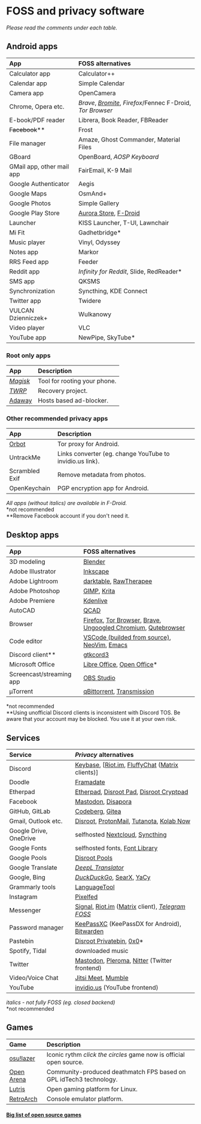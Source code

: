 # FOSS and privacy software

*Please read the comments under each table.*
## Android apps
App | FOSS alternatives
:--- | :---
Calculator app | Calculator++
Calendar app | Simple Calendar
Camera app | OpenCamera
Chrome, Opera etc. | *Brave*, *[Bromite](https://www.bromite.org/)*, *Firefox*/Fennec F-Droid, *Tor Browser*
E-book/PDF reader | Librera, Book Reader, FBReader
~~Facebook~~** | Frost
File manager | Amaze, Ghost Commander, Material Files
GBoard | OpenBoard, *AOSP Keyboard*
GMail app, other mail app | FairEmail, K-9 Mail
Google Authenticator | Aegis
Google Maps | OsmAnd+
Google Photos | Simple Gallery
Google Play Store | [Aurora Store](https://auroraoss.com/), [F-Droid](https://f-droid.org/)
Launcher | KISS Launcher, T-UI, Lawnchair
Mi Fit | Gadhetbridge*
Music player | Vinyl, Odyssey
Notes app | Markor
RRS Feed app | Feeder
Reddit app | *Infinity for Reddit*, Slide, RedReader*
SMS app | QKSMS
Synchronization | Syncthing, KDE Connect
Twitter app | Twidere
VULCAN Dzienniczek+ | Wulkanowy
Video player | VLC
YouTube app | NewPipe, SkyTube*

### Root only apps
App | Description
:--- | :---
*[Magisk](https://magiskroot.com/)* | Tool for rooting your phone.
*[TWRP](https://twrp.me/)* | Recovery project.
[Adaway](https://adaway.org/) | Hosts based ad-blocker.

### Other recommended privacy apps
App | Description
:--- | :---
[Orbot](guardianproject.info/apps/orbot) | Tor proxy for Android.
UntrackMe | Links converter (eg. change YouTube to invidio.us link).
Scrambled Exif | Remove metadata from photos.
OpenKeychain | PGP encryption app for Android.

*All apps (without italics) are available in F-Droid.*\
\*not recommended\
\*\*Remove Facebook account if you don't need it.

## Desktop apps
App | FOSS alternatives
:--- | :---
3D modeling | [Blender](https://www.blender.org/)
Adobe Illustrator | [Inkscape](https://inkscape.org)
Adobe Lightroom | [darktable](https://www.darktable.org/), [RawTherapee](https://rawtherapee.com/)
Adobe Photoshop | [GIMP](https://www.gimp.org/), [Krita](https://krita.org)
Adobe Premiere | [Kdenlive](https://kdenlive.org/)
AutoCAD | [QCAD](https://qcad.org/en/)
Browser | [Firefox](https://www.mozilla.org/en-US/exp/firefox/new/), [Tor Browser](https://torproject.org), [Brave](https://brave.com/), [Ungoogled Chromium](https://github.com/Eloston/ungoogled-chromium), [Qutebrowser](https://qutebrowser.org/)
Code editor | [VSCode (builded from source)](https://github.com/microsoft/vscode), [NeoVim](https://neovim.io/), [Emacs](https://www.gnu.org/software/emacs/)
Discord client** | [gtkcord3](https://github.com/diamondburned/gtkcord3)
Microsoft Office | [Libre Office](https://www.libreoffice.org/), [Open Office](https://www.openoffice.org/)*
Screencast/streaming app | [OBS Studio](https://obsproject.com/)
µTorrent | [qBittorrent](https://www.qbittorrent.org/), [Transmission](https://transmissionbt.com/)

\*not recommended\
\*\*Using unofficial Discord clients is inconsistent with Discord TOS. Be aware that your account may be blocked. You use it at your own risk.

## Services
Service | *Privacy* alternatives
:--- | :---
Discord | [Keybase](https://keybase.io/), [[Riot.im](https://about.riot.im/), [FluffyChat](https://christianpauly.gitlab.io/fluffychat-website/) ([Matrix](https://en.wikipedia.org/wiki/Matrix_(protocol)) clients)]
Doodle | [Framadate](https://framadate.org/)
Etherpad | [Etherpad](https://etherpad.org/), [Disroot Pad](https://pad.disroot.org/), [Disroot Cryptpad](https://cryptpad.disroot.org/)
Facebook | [Mastodon](https://mastodon.social/about), [Disapora](https://joindiaspora.com/)
GitHub, GitLab | [Codeberg](https://codeberg.org/), [Gitea](https://gitea.com/)
Gmail, Outlook etc. | [Disroot](https://disroot.org), [ProtonMail](https://protonmail.com/), [Tutanota](https://www.tutanota.com/), [Kolab Now](https://kolabnow.com/)
Google Drive, OneDrive | selfhosted [Nextcloud](https://nextcloud.com/), [Syncthing](https://syncthing.net/)
Google Fonts | selfhosted fonts, [Font Library](https://fontlibrary.org/)
Google Pools | [Disroot Pools](https://poll.disroot.org/)
Google Translate | *[DeepL Translator](https://www.deepl.com/translator)*
Google, Bing | *[DuckDuckGo](https://duckduckgo.com)*, [SearX](https://search.disroot.org/), [YaCy](https://yacy.net/)
Grammarly tools | [LanguageTool](https://languagetool.org/)
Instagram | [Pixelfed](https://pixelfed.org/)
Messenger | [Signal](https://www.signal.org/), [Riot.im](https://about.riot.im/) ([Matrix](https://en.wikipedia.org/wiki/Matrix_(protocol)) client), *[Telegram FOSS](https://github.com/Telegram-FOSS-Team/Telegram-FOSS)*
Password manager | [KeePassXC](https://keepassxc.org/) (KeePassDX for Android), [Bitwarden](https://bitwarden.com/)
Pastebin | [Disroot Privatebin](https://bin.disroot.org/), [0x0](http://0x0.st/)*
Spotify, Tidal | downloaded music
Twitter | [Mastodon](https://joinmastodon.org), [Pleroma](https://pleroma.social), [Nitter](https://nitter.net/) (Twitter frontend)
Video/Voice Chat | [Jitsi Meet](https://meet.jit.si/), [Mumble](https://www.mumble.com/)
YouTube | [invidio.us](https://invidio.us) (YouTube frontend)

*italics - not fully FOSS (eg. closed backend)*\
\*not recommended

## Games
Game | Description
:--- | :---
[osu!lazer](https://github.com/ppy/osu) | Iconic rythm *click the circles* game now is official open source.
[Open Arena](http://www.openarena.ws/smfnews.php) | Community-produced deathmatch FPS based on GPL idTech3 technology.
[Lutris](https://lutris.net/) | Open gaming platform for Linux.
[RetroArch](https://www.retroarch.com/) | Console emulator platform.

#### [Big list of open source games](https://en.wikipedia.org/wiki/List_of_open-source_video_games)
